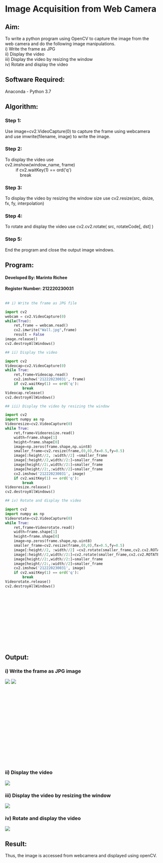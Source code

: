 # Image Acquisition from Web Camera

## Aim:

To write a python program using OpenCV to capture the image from the web camera and do the following image manipulations.
<br/>i) Write the frame as JPG
<br/>ii) Display the video
<br/>iii) Display the video by resizing the window
<br/>iv) Rotate and display the video

## Software Required:

Anaconda - Python 3.7

## Algorithm:

### Step 1:
Use image=cv2.VideoCapture(0) to capture the frame using webcamera and use imwrite(filename, image) to write the image.
### Step 2:
To display the video use<br/>cv2.imshow(window_name, frame)<br/>&ensp;&ensp;&ensp;&ensp;&ensp;if cv2.waitKey(1) == ord('q')<br/>&ensp;&ensp;&ensp;&ensp;&ensp;&ensp;&ensp;break
### Step 3:
To display the video by resizing the window size use cv2.resize(src, dsize, fx, fy, interpolation)
### Step 4:
To rotate and display the video use cv2.cv2.rotate( src, rotateCode[, dst] )
### Step 5:
End the program and close the output image windows.

## Program:
#### Developed By: Marinto Richee
#### Register Number: 212220230031
```Python 

## i) Write the frame as JPG file

import cv2
webcam = cv2.VideoCapture(0)
while(True):
    ret,frame = webcam.read()
    cv2.imwrite("Wall.jpg",frame)
    result = False
image.release()
cv2.destroyAllWindows()

## ii) Display the video

import cv2
Videocap=cv2.VideoCapture(0)
while True:
    ret,frame=Videocap.read()
    cv2.imshow('212220230031', frame)
    if cv2.waitKey(1) == ord('q'):
        break
Videocap.release()
cv2.destroyAllWindows()

## iii) Display the video by resizing the window

import cv2
import numpy as np
Videoresize=cv2.VideoCapture(0)
while True:
    ret,frame=Videoresize.read()
    width=frame.shape[1]
    height=frame.shape[0]
    image=np.zeros(frame.shape,np.uint8)
    smaller_frame=cv2.resize(frame,(0,0),fx=0.5,fy=0.5)
    image[:height//2, :width//2] =smaller_frame
    image[:height//2,width//2:]=smaller_frame
    image[height//2:,width//2:]=smaller_frame
    image[height//2:,:width//2]=smaller_frame
    cv2.imshow('212220230031', image)
    if cv2.waitKey(1) == ord('q'):
        break
Videoresize.release()
cv2.destroyAllWindows()

## iv) Rotate and display the video

import cv2
import numpy as np
Videorotate=cv2.VideoCapture(0)
while True:
    ret,frame=Videorotate.read()
    width=frame.shape[1]
    height=frame.shape[0]
    image=np.zeros(frame.shape,np.uint8)
    smaller_frame=cv2.resize(frame,(0,0),fx=0.5,fy=0.5)
    image[:height//2, :width//2] =cv2.rotate(smaller_frame,cv2.cv2.ROTATE_180)
    image[:height//2,width//2:]=cv2.rotate(smaller_frame,cv2.cv2.ROTATE_180)
    image[height//2:,width//2:]=smaller_frame
    image[height//2:,:width//2]=smaller_frame
    cv2.imshow('212220230031', image)
    if cv2.waitKey(1) == ord('q'):
        break
Videorotate.release()
cv2.destroyAllWindows()

```
<br><br><br><br><br><br><br><br><br><br>
## Output:

### i) Write the frame as JPG image
![](images/img1.png)
![](images/img2.png)
<br><br><br><br><br><br><br><br><br><br><br><br><br><br><br><br>

### ii) Display the video
![](images/img3.png)
### iii) Display the video by resizing the window
![](images/img4.png)
### iv) Rotate and display the video
![](images/img5.png)

## Result:
Thus, the image is accessed from webcamera and displayed using openCV.
